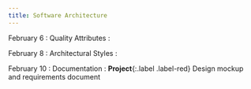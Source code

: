 ```yaml
---
title: Software Architecture
---
```


February 6
: Quality Attributes
  : 

February 8
: Architectural Styles
  : 

February 10
: Documentation
  : **Project**{:.label .label-red} Design mockup and requirements document

